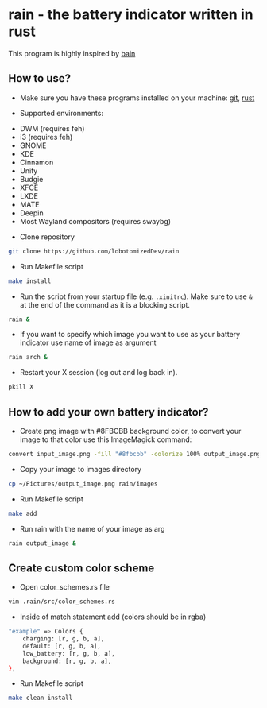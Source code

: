 # rain - the battery indicator written in rust

This program is highly inspired by
[bain](https://github.com/amishbni/bain/tree/master)

## How to use?

- Make sure you have these programs installed on your machine:
  [git](https://git-scm.com/),
  [rust](https://rust-lang.github.io/rustup/installation/index.html)

- Supported environments:

* DWM (requires feh)
* i3 (requires feh)
* GNOME
* KDE
* Cinnamon
* Unity
* Budgie
* XFCE
* LXDE
* MATE
* Deepin
* Most Wayland compositors (requires swaybg)

- Clone repository

```bash
git clone https://github.com/lobotomizedDev/rain
```

- Run Makefile script

```bash
make install
```

- Run the script from your startup file (e.g. `.xinitrc`). Make sure to use `&`
  at the end of the command as it is a blocking script.

```bash
rain &
```

- If you want to specify which image you want to use as your battery indicator
  use name of image as argument

```bash
rain arch &
```

- Restart your X session (log out and log back in).

```bash
pkill X
```

## How to add your own battery indicator?

- Create png image with #8FBCBB background color, to convert your image to that
  color use this ImageMagick command:

```bash
convert input_image.png -fill "#8fbcbb" -colorize 100% output_image.png
```

- Copy your image to images directory

```bash
cp ~/Pictures/output_image.png rain/images
```

- Run Makefile script

```bash
make add
```

- Run rain with the name of your image as arg

```bash
rain output_image &
```

## Create custom color scheme

- Open color_schemes.rs file

```bash
vim .rain/src/color_schemes.rs
```

- Inside of match statement add (colors should be in rgba)

```bash
"example" => Colors {
    charging: [r, g, b, a],
    default: [r, g, b, a],
    low_battery: [r, g, b, a],
    background: [r, g, b, a],
},
```

- Run Makefile script

```bash
make clean install
```
